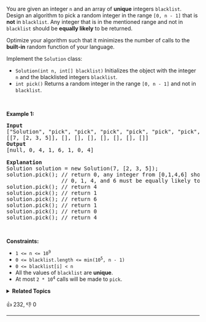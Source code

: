 <p>You are given an integer <code>n</code> and an array of <strong>unique</strong> integers <code>blacklist</code>. Design an algorithm to pick a random integer in the range <code>[0, n - 1]</code> that is <strong>not</strong> in <code>blacklist</code>. Any integer that is in the mentioned range and not in <code>blacklist</code> should be <strong>equally likely</strong> to be returned.</p>

<p>Optimize your algorithm such that it minimizes the number of calls to the <strong>built-in</strong> random function of your language.</p>

<p>Implement the <code>Solution</code> class:</p>

<ul> 
 <li><code>Solution(int n, int[] blacklist)</code> Initializes the object with the integer <code>n</code> and the blacklisted integers <code>blacklist</code>.</li> 
 <li><code>int pick()</code> Returns a random integer in the range <code>[0, n - 1]</code> and not in <code>blacklist</code>.</li> 
</ul>

<p>&nbsp;</p> 
<p><strong class="example">Example 1:</strong></p>

<pre>
<strong>Input</strong>
["Solution", "pick", "pick", "pick", "pick", "pick", "pick", "pick"]
[[7, [2, 3, 5]], [], [], [], [], [], [], []]
<strong>Output</strong>
[null, 0, 4, 1, 6, 1, 0, 4]

<strong>Explanation</strong>
Solution solution = new Solution(7, [2, 3, 5]);
solution.pick(); // return 0, any integer from [0,1,4,6] should be ok. Note that for every call of pick,
                 // 0, 1, 4, and 6 must be equally likely to be returned (i.e., with probability 1/4).
solution.pick(); // return 4
solution.pick(); // return 1
solution.pick(); // return 6
solution.pick(); // return 1
solution.pick(); // return 0
solution.pick(); // return 4
</pre>

<p>&nbsp;</p> 
<p><strong>Constraints:</strong></p>

<ul> 
 <li><code>1 &lt;= n &lt;= 10<sup>9</sup></code></li> 
 <li><code>0 &lt;= blacklist.length &lt;= min(10<sup>5</sup>, n - 1)</code></li> 
 <li><code>0 &lt;= blacklist[i] &lt; n</code></li> 
 <li>All the values of <code>blacklist</code> are <strong>unique</strong>.</li> 
 <li>At most <code>2 * 10<sup>4</sup></code> calls will be made to <code>pick</code>.</li> 
</ul>

<details><summary><strong>Related Topics</strong></summary>数组 | 哈希表 | 数学 | 二分查找 | 排序 | 随机化</details><br>

<div>👍 232, 👎 0<span style='float: right;'></span></div>

<div id="labuladong"><hr>

</div>



